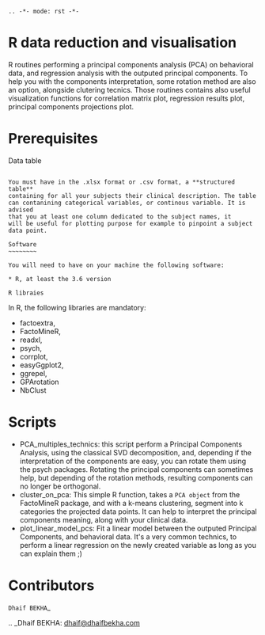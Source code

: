 	.. -*- mode: rst -*-
  
R data reduction and visualisation
==================================

R routines performing a principal components
analysis (PCA) on behavioral data, and regression
analysis with the outputed principal components.
To help you with the components interpretation,
some rotation method are also an option, alongside
clutering tecnics.
Those routines contains also useful visualization functions
for correlation matrix plot, regression results plot,
principal components projections plot.

Prerequisites
=============

Data table
~~~~~~~~~~

You must have in the .xlsx format or .csv format, a **structured table**
containing for all your subjects their clinical description. The table 
can contanining categorical variables, or continous variable. It is advised
that you at least one column dedicated to the subject names, it 
will be useful for plotting purpose for example to pinpoint a subject
data point.

Software
~~~~~~~~

You will need to have on your machine the following software:

* R, at least the 3.6 version

R libraies
~~~~~~~~~~

In R, the following libraries are mandatory:

* factoextra, 
* FactoMineR,
* readxl,
* psych,
* corrplot,
* easyGgplot2,
* ggrepel,
* GPArotation
* NbClust


Scripts
=======

* PCA_multiples_technics: this script perform a Principal Components Analysis,
  using the classical SVD decomposition, and, depending if the interpretation
  of the components are easy, you can rotate them using the psych packages.
  Rotating the principal components can sometimes help, but depending of 
  the rotation methods, resulting components can no longer be orthogonal.
* cluster_on_pca: This simple R function, takes a `PCA object` from the 
  FactoMineR package, and with a k-means clustering, segment into k 
  categories the projected data points. It can help to interpret the
  principal components meaning, along with your clinical data.
* plot_linear_model_pcs: Fit a linear model between the outputed
  Principal Components, and behavioral data. It's a very common
  technics, to perform a linear regression on the newly created variable
  as long as you can explain them ;)


Contributors
============

`Dhaif BEKHA`_

.. _Dhaif BEKHA: dhaif@dhaifbekha.com
